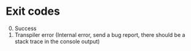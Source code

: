 # Exit codes

0. Success
1. Transpiler error (Internal error, send a bug report, there should be a stack trace in the console output)


